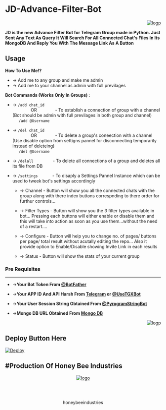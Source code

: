 # JD-Advance-Filter-Bot
<p align="right">
  <a href="https://www.t.me/thejdbot">
    <img src="https://i.ibb.co/nzFjKMD/Masterjd.png" alt="logp" border="0">
  </a>
</p>

__JD is the new Advance Filter Bot for Telegram Group made in Python. Just Sent Any Text As Query It Will Search For All Connected Chat's Files In Its MongoDB And Reply You With The Message Link As A Button__

## Usage

**__How To Use Me!?__**

* -> Add me to any group and make me admin<br>
* -> Add me to your channel as admin with full previlages

**Bot Commands (Works Only In Groups) :**


  * -> `/add chat_id`<br>
     &nbsp;&nbsp;&nbsp;&nbsp;&nbsp;&nbsp;&nbsp;&nbsp;&nbsp;&nbsp;&nbsp;&nbsp;&nbsp;&nbsp;
OR
     &nbsp;&nbsp;&nbsp;&nbsp;&nbsp;&nbsp;&nbsp;&nbsp;&nbsp;&nbsp;&nbsp;&nbsp;&nbsp;&nbsp;- To establish a connection of group with a channel (Bot should be admin with full previlages in both group and channel)<br>
    &nbsp;&nbsp;&nbsp;&nbsp;&nbsp;`/add @Username`


  * -> `/del chat_id`<br>
     &nbsp;&nbsp;&nbsp;&nbsp;&nbsp;&nbsp;&nbsp;&nbsp;&nbsp;&nbsp;&nbsp;&nbsp;&nbsp;&nbsp;
OR 
    &nbsp;&nbsp;&nbsp;&nbsp;&nbsp;&nbsp;&nbsp;&nbsp;&nbsp;&nbsp;&nbsp;&nbsp;&nbsp;&nbsp;- To delete a group's coneection with a channel (Use disable option from settigns pannel for disconnecting temporarily instead of deleteing)<br>
    &nbsp;&nbsp;&nbsp;&nbsp; `/del @Username`


  * -> `/delall`&nbsp;&nbsp;&nbsp;&nbsp;&nbsp;&nbsp;&nbsp;&nbsp;&nbsp;&nbsp;&nbsp;&nbsp;&nbsp;&nbsp;&nbsp; - To delete all connections of a group and deletes all its file from DB
  
  * -> `/settings`&nbsp;&nbsp;&nbsp;&nbsp;&nbsp;&nbsp;&nbsp;&nbsp;&nbsp;&nbsp;&nbsp; -  To disaply a Settings Pannel Instance which can be used to tweek bot's settings accordingly

    * -> Channel - Button will show you all the connected chats with the group along with there index buttons correspnding to there order for furthur controls...

    * -> Filter Types - Button will show you the 3 filter types available in bot... Pressing each buttons will either enable or disable them and this will take into action as soon as you use them...without the need of a restart....

    * -> Configure - Button will help you to change no. of pages/ buttons per page/ total result without acutally editing the repo... Also it provide option to Enable/Disable  showing Invite Link in each results

    * -> Status - Button will show the stats of your current group

### Pre Requisites 
------------------
* ->__Your Bot Token From [@BotFather](http://www.telegram.dog/BotFather)__

* ->__Your APP ID And API Harsh From [Telegram](http://www.my.telegram.org) or [@UseTGXBot](http://www.telegram.dog/UseTGXBot)__

* ->__Your User Session String Obtained From [@PyrogramStringBot](http://www.telegram.dog/PyrogramStringBot)__

* ->__Mongo DB URL Obtained From [Mongo DB](http://www.mongodb.com)__

 <p align="right">
  <a href="https://www.t.me/thejdbot">
    <img src="https://i.ibb.co/P4B0NFJ/masterimage.gif" alt="logp" border="0">
  </a>
</p>


## Deploy Button Here

[![Deploy](https://www.herokucdn.com/deploy/button.svg)](https://heroku.com/deploy?template=https://github.com/akhilbaiju/JD-Advance-Filter-Bot)


##  #Production Of Honey Bee Industries
<p align="center">
  <a href="https://www.t.me/honeybeemovies">
    <img src="https://i.ibb.co/CnFbC9c/st-100x100.png" alt="logo" border="0">
  </a>
</p>
</br>
</br>
<p align="center">
  honeybeeindustries
</p>

